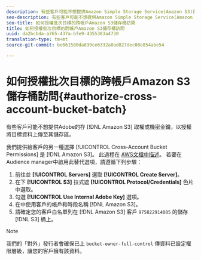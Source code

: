 ```yaml
---
description: 有些客戶可能不想提供Amazon Simple Storage Service(Amazon S3)存取權或機密金鑰給Adobe，以授權目標資料上傳至其儲存區。
seo-description: 有些客戶可能不想提供Amazon Simple Storage Service(Amazon S3)存取權或機密金鑰給Adobe，以授權目標資料上傳至其儲存區。
seo-title: 如何授權批次目標的跨帳戶Amazon S3儲存桶訪問
title: 如何授權批次目標的跨帳戶Amazon S3儲存桶訪問
uuid: da2bcbda-a765-437a-bfe9-4355383a4730
translation-type: tm+mt
source-git-commit: be661580da839ce6332a0ad827dec08e854abe54

---
```



# 如何授權批次目標的跨帳戶Amazon S3儲存桶訪問{#authorize-cross-account-bucket-batch}

有些客戶可能不想提供Adobe的存 [!DNL Amazon S3] 取權或機密金鑰，以授權將目標資料上傳至其儲存區。

我們提供給客戶的另一種選擇 [!UICONTROL Cross-Account Bucket Permissions] 是 [!DNL Amazon S3]。 此過程在 [AWS文檔中描述](https://docs.aws.amazon.com/AmazonS3/latest/dev/example-walkthroughs-managing-access-example2.html)。 若要在Audience manager中啟用此替代選項，請遵循下列步驟：

1. 前往並 **[!UICONTROL Servers]** 選取 **[!UICONTROL Create Server]**。
1. 在下 **[!UICONTROL S3]** 拉式遮 **[!UICONTROL Protocol/Credentials]** 色片中選取。
1. 勾選 **[!UICONTROL Use Internal Adobe Key]** 選項。
1. 在中使用客戶的帳戶和時段名稱 [!DNL Amazon S3]。
1. 請確定您的客戶白名單列在 [!DNL Amazon S3] 客戶 `975822914085` 的儲存 [!DNL S3] 桶上。

>[!NOTE]
>
>我們的「對外」發行者會確保已上 `bucket-owner-full-control` 傳資料已設定權限層級，讓您的客戶擁有該資料。
